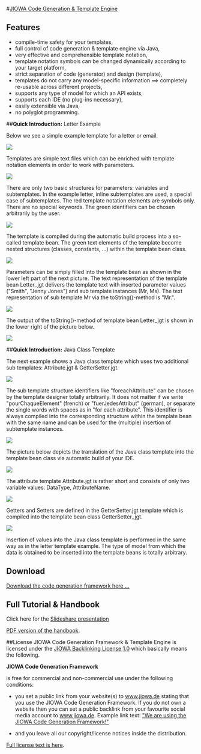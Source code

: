 #[JIOWA Code Generation &amp; Template Engine](http://www.jiowa.de/download.html)

## Features
* compile-time safety for your templates,
* full control of code generation & template engine via Java,
* very effective and comprehensible template notation,
* template notation symbols can be changed dynamically according to your target platform,
* strict separation of code (generator) and design (template), 
* templates do not carry any model-specific information ==> completely re-usable across different projects,
* supports any type of model for which an API exists,
* supports each IDE (no plug-ins necessary),
* easily extensible via Java,
* no polyglot programming.

##**Quick Introduction:** Letter Example

Below we see a simple example template for a letter or email.

![](http://www.jiowa.de/_Media/folie-04_med.png)


Templates are simple text files which can be enriched with template notation elements in order to work with parameters.

![](http://www.jiowa.de/_Media/folie-05_med.png)


There are only two basic structures for parameters: variables and subtemplates. In the example letter, inline subtemplates are used, a special case of subtemplates. The red template notation elements are symbols only. There are no special keywords. The green identifiers can be chosen arbitrarily by the user.

![](http://www.jiowa.de/_Media/folie-06_med.png)


The template is compiled during the automatic build process into a so-called template bean. The green text elements of the template become nested structures (classes, constants, ...) within the template bean class.

![](http://www.jiowa.de/_Media/folie-07_med.png)


Parameters can be simply filled into the template bean as shown in the lower left part of the next picture. The text representation of the template bean Letter_jgt delivers the template text with inserted parameter values ("Smith", "Jenny Jones") and sub template instances (Mr, Ms).  The text representation of sub template Mr via the toString()-method is "Mr.". 

![](http://www.jiowa.de/_Media/folie-08_med.png)


The output of the toString()-method of template bean Letter_jgt is shown in the lower right of the picture below.

![](http://www.jiowa.de/_Media/folie-09_med.png)


##**Quick Introduction:** Java Class Template

The next example shows a Java class template which uses two additional sub templates: Attribute.jgt & GetterSetter.jgt. 

![](http://www.jiowa.de/_Media/folie-11_med.png)

The sub template structure identifiers like "foreachAttribute" can be chosen by the template designer totally arbitrarily. It does not matter if we write "pourChaqueElement" (french) or "fuerJedesAttribut" (german), or separate the single words with spaces as in "for each attribute".  This identifier is always compiled into the corresponding structure within the template bean with the same name and can be used for the (multiple) insertion of subtemplate instances.

![](http://www.jiowa.de/_Media/folie-12_med.png)


The picture below depicts the translation of the Java class template into the template bean class via automatic build of your IDE.

![](http://www.jiowa.de/_Media/folie-13_med.png)

The attribute template Attribute.jgt is rather short and consists of only two variable values: DataType,  AttributeName.

![](http://www.jiowa.de/_Media/folie-14_med.png)

Getters and Setters are defined in the GetterSetter.jgt template which is compiled into the template bean class GetterSetter_jgt.

![](http://www.jiowa.de/_Media/folie-15_med.png)

Insertion of values into the Java class template is performed in the same way as in the letter template example. 
The type of model from which the data is obtained to be inserted into the template beans is totally arbitrary.

## Download
[Download the code generation framework here ...](http://www.jiowa.de/download.html)

## Full Tutorial & Handbook
Click here for the [Slideshare presentation](http://de.slideshare.net/Robert_Mencl/jiowa-code-generator-framework)

[PDF version of the handbook](http://www.jiowa.de/jiowa-codegen/doc/Jiowa-Code-Generation-Tutorial_and_Handbook-2.1.pdf).

##License
JIOWA Code Generation Framework & Template Engine is licensed under the 
[JIOWA Backlinking License 1.0](http://www.jiowa.de/jiowa-codegen-license.html)
which basically means the following.

**JIOWA Code Generation Framework**

is free for commercial and non-commercial use under the following conditions: 

* you set a public link from your website(s) to www.jiowa.de stating that you use the JIOWA Code Generation Framework. 
  If you do not own a website then you can set a public backlink from your favourite social media account to www.jiowa.de.
  Example link text: ["We are using the JIOWA Code Generation Framework!"](http://www.jiowa.de)

* and you leave all our copyright/license notices inside the distribution.

[Full license text is here](http://www.jiowa.de/jiowa-codegen-license.html).
